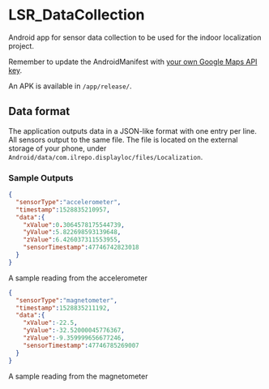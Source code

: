 # LSR_DataCollection

Android app for sensor data collection to be used for the indoor localization project.

Remember to update the AndroidManifest with [your own Google Maps API key](https://developers.google.com/maps/documentation/android-api/signup).

An APK is available in `/app/release/`.

## Data format

The application outputs data in a JSON-like format with one entry per line. All sensors output to the same file. The file is located on the external storage of your phone, under `Android/data/com.ilrepo.displayloc/files/Localization`.

### Sample Outputs

```JSON
{
  "sensorType":"accelerometer",
  "timestamp":1528835210957,
  "data":{
    "xValue":0.3064578175544739,
    "yValue":5.822698593139648,
    "zValue":6.426037311553955,
    "sensorTimestamp":47746742823018
  }
}
```

A sample reading from the accelerometer

```JSON
{
  "sensorType":"magnetometer",
  "timestamp":1528835211192,
  "data":{
    "xValue":-22.5,
    "yValue":-32.52000045776367,
    "zValue":-9.359999656677246,
    "sensorTimestamp":47746785269007
  }
}
```

A sample reading from the magnetometer

